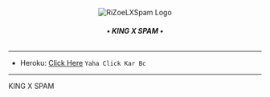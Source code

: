 <p align="center">
  <img src="https://graph.org/file/9a6da16d52fdb628901a6.jpg" alt="RiZoeLXSpam Logo">
</p>
<h6 align="center">
  <b>• KING X SPAM •</b>
</h6>

----


  - Heroku: [Click Here](https://github.com/KING0712/KING_x-SPAM/tree/main/resources/heroku.md)
  `Yaha Click Kar Bc`

----

KING X SPAM
 
